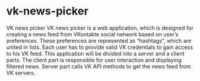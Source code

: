 # vk-news-picker

VK news picker
  VK news picker is a web application, which is designed for creating a news feed from VKontakte social network based on user’s preferences. These preferences are represented as “hashtags”, which are united in lists. Each user has to provide valid VK credentials to gain access to his VK feed.
  This application will be divided into a server and a client parts. The client  part is responsible for user interaction and displaying filtered news. Server part calls VK API methods to get the news feed from VK servers.
